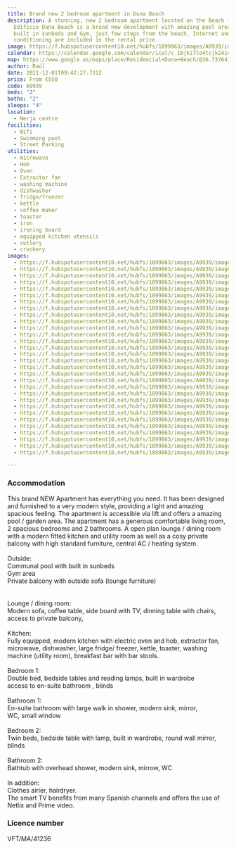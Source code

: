 ```yaml
---
title: Brand new 2 bedroom apartment in Duna Beach
description: A stunning, new 2 bedroom apartment located on the Beach front.
  Edificio Duna Beach is a brand new development with amazing pool area with
  built in sunbeds and Gym, just few steps from the beach. Internet and air
  conditioning are included in the rental price.
image: https://f.hubspotusercontent10.net/hubfs/1899863/images/A9939/image-1.jpg
calendar: https://calendar.google.com/calendar/ical/c_16jki7lo4tcjk241v1d53qid04%40group.calendar.google.com/public/basic.ics
map: https://www.google.es/maps/place/Residencial+Duna+Beach/@36.7376417,-3.9901197,17z/data=!3m1!4b1!4m8!3m7!1s0xd723b310c07a721:0x4f8227a8f1e3ad1c!5m2!4m1!1i2!8m2!3d36.7376813!4d-3.9879129
author: Raúl
date: 2021-12-01T09:42:27.731Z
price: From €550
code: A9939
beds: "2"
baths: "2"
sleeps: "4"
location:
  - Nerja centre
facilities:
  - Wifi
  - Swimming pool
  - Street Parking
utilities:
  - microwave
  - Hob
  - Oven
  - Extractor fan
  - washing machine
  - dishwasher
  - fridge/freezer
  - kettle
  - coffee maker
  - toaster
  - iron
  - ironing board
  - equipped kitchen utensils
  - cutlery
  - crockery
images:
  - https://f.hubspotusercontent10.net/hubfs/1899863/images/A9939/image-1.jpg
  - https://f.hubspotusercontent10.net/hubfs/1899863/images/A9939/image-2.jpg
  - https://f.hubspotusercontent10.net/hubfs/1899863/images/A9939/image-3.jpg
  - https://f.hubspotusercontent10.net/hubfs/1899863/images/A9939/image-4.jpg
  - https://f.hubspotusercontent10.net/hubfs/1899863/images/A9939/image-5.jpg
  - https://f.hubspotusercontent10.net/hubfs/1899863/images/A9939/image-6.jpg
  - https://f.hubspotusercontent10.net/hubfs/1899863/images/A9939/image-7.jpg
  - https://f.hubspotusercontent10.net/hubfs/1899863/images/A9939/image-8.jpg
  - https://f.hubspotusercontent10.net/hubfs/1899863/images/A9939/image-9.jpg
  - https://f.hubspotusercontent10.net/hubfs/1899863/images/A9939/image-10.jpg
  - https://f.hubspotusercontent10.net/hubfs/1899863/images/A9939/image-11.jpg
  - https://f.hubspotusercontent10.net/hubfs/1899863/images/A9939/image-12.jpg
  - https://f.hubspotusercontent10.net/hubfs/1899863/images/A9939/image-13.jpg
  - https://f.hubspotusercontent10.net/hubfs/1899863/images/A9939/image-14.jpg
  - https://f.hubspotusercontent10.net/hubfs/1899863/images/A9939/image-15.jpg
  - https://f.hubspotusercontent10.net/hubfs/1899863/images/A9939/image-16.jpg
  - https://f.hubspotusercontent10.net/hubfs/1899863/images/A9939/image-17.jpg
  - https://f.hubspotusercontent10.net/hubfs/1899863/images/A9939/image-18.jpg
  - https://f.hubspotusercontent10.net/hubfs/1899863/images/A9939/image-19.jpg
  - https://f.hubspotusercontent10.net/hubfs/1899863/images/A9939/image-20.jpg
  - https://f.hubspotusercontent10.net/hubfs/1899863/images/A9939/image-21.jpg
  - https://f.hubspotusercontent10.net/hubfs/1899863/images/A9939/image-22.jpg
  - https://f.hubspotusercontent10.net/hubfs/1899863/images/A9939/image-23.jpg
  - https://f.hubspotusercontent10.net/hubfs/1899863/images/A9939/image-24.jpg
  - https://f.hubspotusercontent10.net/hubfs/1899863/images/A9939/image-25.jpg
  - https://f.hubspotusercontent10.net/hubfs/1899863/images/A9939/image-26.jpg
  - https://f.hubspotusercontent10.net/hubfs/1899863/images/A9939/image-27.jpg
  - https://f.hubspotusercontent10.net/hubfs/1899863/images/A9939/image-28.jpg
  - https://f.hubspotusercontent10.net/hubfs/1899863/images/A9939/image-29.jpg
  - https://f.hubspotusercontent10.net/hubfs/1899863/images/A9939/image-30.jpg

---
```

### Accommodation

This brand NEW Apartment has everything you need. It has been designed and furnished to a very modern style, providing a light and amazing spacious feeling. The apartment is accessible via lift and offers a amazing pool / garden area. The apartment has a generous comfortable living room, 2 spacious bedrooms and 2 bathrooms. A open plan lounge / dining room with a modern fitted kitchen and utility room as well as a cosy private balcony with high standard furniture, central AC / heating system.\
\
Outside:\
Communal pool with built in sunbeds\
Gym area\
Private balcony with outside sofa (lounge furniture)\
\
\
Lounge / dining room:\
Modern sofa, coffee table, side board with TV, dinning table with chairs,\
access to private balcony,\
\
Kitchen:\
Fully equipped, modern kitchen with electric oven and hob, extractor fan, microwave, dishwasher, large fridge/ freezer, kettle, toaster, washing machine (utility room), breakfast bar with bar stools.\
\
Bedroom 1:\
Double bed, bedside tables and reading lamps, built in wardrobe\
access to en-suite bathroom , blinds\
\
Bathroom 1:\
En-suite bathroom with large walk in shower, modern sink, mirror,\
WC, small window\
\
Bedroom 2:\
Twin beds, bedside table with lamp, built in wardrobe, round wall mirror, blinds\
\
Bathroom 2:\
Bathtub with overhead shower, modern sink, mirrow, WC\
\
In addition:\
Clothes airier, hairdryer.\
The smart TV benefits from many Spanish channels and offers the use of Netlix and Prime video.

### Licence number

VFT/MA/41236